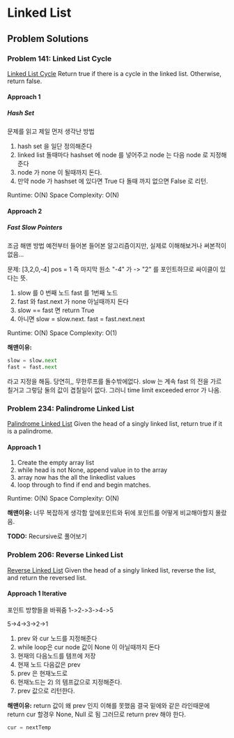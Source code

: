 # Linked List

## Problem Solutions

### Problem 141: Linked List Cycle
[Linked List Cycle](https://leetcode.com/problems/linked-list-cycle/)
Return true if there is a cycle in the linked list. Otherwise, return false.

#### Approach 1 
##### Hash Set 

문제를 읽고 제일 먼저 생각난 방법

1) hash set 을 일단 정의해준다
2) linked list 돌때마다 hashset 에 node 를 넣어주고 node 는 다음 node 로 지정해준다
3) node 가 none 이 될때까지 돈다.
4) 만약 node 가 hashset 에 있다면 True 다 돌때 까지 없으면 False 로 리턴.

Runtime: O(N)
Space Complexity: O(N)

#### Approach 2
##### Fast Slow Pointers
조금 해맨 방법
예전부터 들어본 들어본 알고리즘이지만, 실제로 이해해보거나 써본적이 없음... 

문제:
[3,2,0,-4] 
pos = 1
즉 마지막 원소 "-4" 가 ->  "2" 를 포인트하므로 싸이클이 있다는 뜻.

1) slow 를 0 번째 노드 fast 를 1번째 노드
2) fast 와 fast.next 가 none 아닐때까지 돈다
3) slow == fast 면 return True
4) 아니면 slow = slow.next. fast = fast.next.next

Runtime: O(N)
Space Complexity: O(1)


**해맨이유:**
``` python 
slow = slow.next
fast = fast.next
```
라고 지정을 해둠.
당연히,, 무한루프를 돌수밖에없다.
slow 는 계속 fast 의 전을 가르칠거고 그렇담 둘의 값이 겹칠일이 없다. 
그러니 time limit exceeded error 가 나옴. 

### Problem 234: Palindrome Linked List
[Palindrome Linked List](https://leetcode.com/problems/palindrome-linked-list/)
Given the head of a singly linked list, return true if it is a palindrome.
#### Approach 1 

1) Create the empty array list
2) while head is not None, append value in to the array
3) array now has the all the linkedlist values
4) loop through to find if end and begin matches. 

Runtime: O(N)
Space Complexity: O(N)

**해맨이유:**
너무 복잡하게 생각함
앞에포인트와 뒤에 포인트를 어떻게 비교해아할지 몰랐음. 

**TODO:**
Recursive로 풀어보기

### Problem 206: Reverse Linked List
[Reverse Linked List](https://leetcode.com/problems/reverse-linked-list/)
Given the head of a singly linked list, reverse the list, and return the reversed list.

#### Approach 1 Iterative

포인트 방향들을 바꿔줌
1->2->3->4->5

5->4->3->2->1
1) prev 와 cur 노드를 지정해준다
2) while loop은 cur node 값이 None 이 아닐때까지 돈다
3) 현재의 다음노드를 템프에 저장
4) 현재 노드 다음값은 prev
5) prev 은 현재노드로 
6) 현재노드는 2) 의 템프값으로 지정해준다. 
7) prev 값으로 리턴한다.

**해맨이유:**
return 값이 왜 prev 인지 이해를 못했음
결국 밑에와 같은 라인때문에 return cur 할경우 None, Null 로 됨 그러므로 
return prev 해야 한다. 
```python
cur = nextTemp
```























